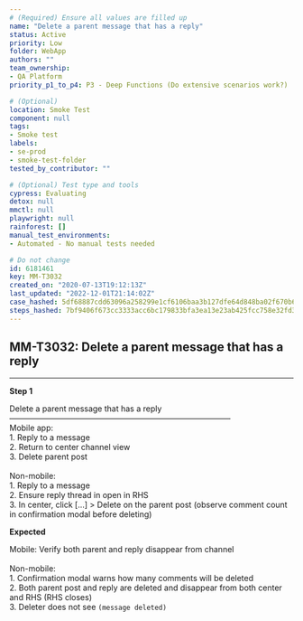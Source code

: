 ```yaml
---
# (Required) Ensure all values are filled up
name: "Delete a parent message that has a reply"
status: Active
priority: Low
folder: WebApp
authors: ""
team_ownership:
- QA Platform
priority_p1_to_p4: P3 - Deep Functions (Do extensive scenarios work?)

# (Optional)
location: Smoke Test
component: null
tags:
- Smoke test
labels:
- se-prod
- smoke-test-folder
tested_by_contributor: ""

# (Optional) Test type and tools
cypress: Evaluating
detox: null
mmctl: null
playwright: null
rainforest: []
manual_test_environments:
- Automated - No manual tests needed

# Do not change
id: 6181461
key: MM-T3032
created_on: "2020-07-13T19:12:13Z"
last_updated: "2022-12-01T21:14:02Z"
case_hashed: 5df68887cdd63096a258299e1cf6106baa3b127dfe64d848ba02f670b6318e1bc981eedac58a582e964174e293ab49ee
steps_hashed: 7bf9406f673cc3333acc6bc179833bfa3ea13e23ab425fcc758e32fd38b5634c19af3a2cd9869d183c49e5dc00d740cc
---
```


<!-- (Auto-generated) Based on frontmatter's "key" and "name" -->

## MM-T3032: Delete a parent message that has a reply

---

**Step 1**

Delete a parent message that has a reply\
————————————————————————————\
Mobile app:\
1\. Reply to a message\
2\. Return to center channel view\
3\. Delete parent post\
\
Non-mobile:\
1\. Reply to a message\
2\. Ensure reply thread in open in RHS\
3\. In center, click \[...] > Delete on the parent post (observe comment count in confirmation modal before deleting)

**Expected**

Mobile: Verify both parent and reply disappear from channel\
\
Non-mobile:\
1\. Confirmation modal warns how many comments will be deleted\
2\. Both parent post and reply are deleted and disappear from both center and RHS (RHS closes)\
3\. Deleter does not see `(message deleted)`

